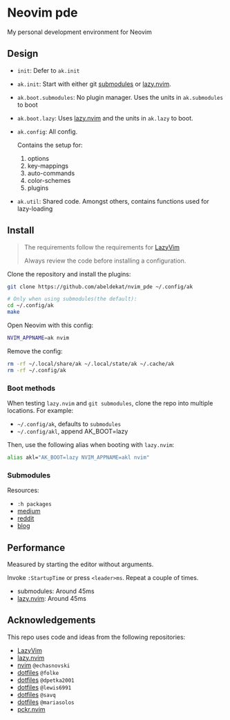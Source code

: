 # Neovim pde

My personal development environment for Neovim

## Design

- `init`: Defer to `ak.init`
- `ak.init`: Start with either git [submodules] or [lazy.nvim].
- `ak.boot.submodules`: No plugin manager. Uses the units in `ak.submodules` to boot
- `ak.boot.lazy`: Uses [lazy.nvim] and the units in `ak.lazy` to boot.
- `ak.config`: All config.

  Contains the setup for:
    1. options
    2. key-mappings
    3. auto-commands
    4. color-schemes
    5. plugins

- `ak.util`: Shared code. Amongst others, contains functions used for lazy-loading

## Install

 > The requirements follow the requirements for [LazyVim](https://www.lazyvim.org/#%EF%B8%8F-requirements)
 >
 > Always review the code before installing a configuration.

Clone the repository and install the plugins:

```sh
git clone https://github.com/abeldekat/nvim_pde ~/.config/ak

# Only when using submodules(the default):
cd ~/.config/ak
make
```

Open Neovim with this config:

```sh
NVIM_APPNAME=ak nvim
```

Remove the config:

```sh
rm -rf ~/.local/share/ak ~/.local/state/ak ~/.cache/ak
rm -rf ~/.config/ak
```

### Boot methods

When testing `lazy.nvim` and `git submodules`,
clone the repo into multiple locations. For example:

- `~/.config/ak`, defaults to `submodules`
- `~/.config/akl`, append AK_BOOT=lazy

Then, use the following alias when booting with `lazy.nvim`:

```sh
alias akl="AK_BOOT=lazy NVIM_APPNAME=akl nvim"
```

### Submodules

Resources:

- `:h packages`
- [medium](https://medium.com/@porteneuve/mastering-git-submodules-34c65e940407)
- [reddit](https://www.reddit.com/r/neovim/comments/15b1gco/what_plugin_manager_are_you_currently_using/)
- [blog](https://hiphish.github.io/blog/2021/12/05/managing-vim-plugins-without-plugin-manager/)

## Performance

Measured by starting the editor without arguments.

Invoke `:StartupTime` or press `<leader>ms`.
Repeat a couple of times.

- submodules: Around 45ms
- [lazy.nvim]: Around 45ms

## Acknowledgements

This repo uses code and ideas from the following repositories:

- [LazyVim](https://github.com/LazyVim/LazyVim)
- [lazy.nvim](https://github.com/folke/lazy.nvim)
- [nvim](https://github.com/echasnovski/nvim) `@echasnovski`
- [dotfiles](https://github.com/folke/dot/tree/master/nvim) `@folke`
- [dotfiles](https://github.com/dpetka2001/dotfiles/tree/main/dot_config/nvim) `@dpetka2001`
- [dotfiles](https://github.com/lewis6991/dotfiles/tree/main/config/nvim) `@lewis6991`
- [dotfiles](https://github.com/savq/dotfiles/tree/master/nvim) `@savq`
- [dotfiles](https://github.com/MariaSolOs/dotfiles/tree/main/.config/nvim) `@mariasolos`
- [pckr.nvim](https://github.com/lewis6991/pckr.nvim)

[lazy.nvim]: https://github.com/folke/lazy.nvim
[submodules]: #submodules
